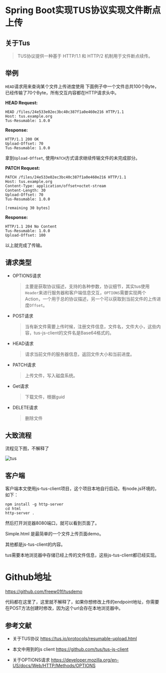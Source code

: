 # Spring Boot实现TUS协议实现文件断点上传


## 关于Tus

> TUS协议提供一种基于 HTTP/1.1 和 HTTP/2 机制用于文件断点续传。

## 举例

`HEAD`请求用来查询某个文件上传进度使用
下面例子中一个文件总共100个Byte，已经传输了70个Byte，所有交互内容都在HTTP请求头中。

**HEAD Request:**

```
HEAD /files/24e533e02ec3bc40c387f1a0e460e216 HTTP/1.1
Host: tus.example.org
Tus-Resumable: 1.0.0
```

**Response:**

```
HTTP/1.1 200 OK
Upload-Offset: 70
Tus-Resumable: 1.0.0
```

拿到`Upload-Offset`, 使用`PATCH`方式请求继续传输文件的未完成部分。


**PATCH Request:**

```
PATCH /files/24e533e02ec3bc40c387f1a0e460e216 HTTP/1.1
Host: tus.example.org
Content-Type: application/offset+octet-stream
Content-Length: 30
Upload-Offset: 70
Tus-Resumable: 1.0.0

[remaining 30 bytes]
```

**Response:**

```
HTTP/1.1 204 No Content
Tus-Resumable: 1.0.0
Upload-Offset: 100
```

以上就完成了传输。

## 请求类型


- OPTIONS请求

  > 主要是获取协议描述，支持的各种参数，协议细节，其实tus使用`Header`来进行服务器和客户端信息交互，`OPTIONS`需要实现两个Action，一个用于总的协议描述，另一个可以获取到当前文件的上传进度`Offset`。


- POST请求

  > 当有新文件需要上传时候，注册文件信息，文件名，文件大小，这些内容，tus-js-client的文件名是Base64格式的。

- HEAD请求

  > 请求当前文件的服务器信息，返回文件大小和当前进度。


- PATCH请求

  > 上传文件，写入磁盘系统。

- Get请求

  > 下载文件，根据guid

- DELETE请求

  > 删除文件



## 大致流程

流程见下图，不解释了

![tus](https://github.com/freew01f/tusdemo/raw/master/tus.jpg)



## 客户端

客户端本文使用js-tus-client项目，这个项目本地自行启动，有node.js环境的，如下：

```
npm install -g http-server
cd html
http-server .
```

然后打开浏览器8080端口，就可以看到页面了。

Simple.html 是最简单的一个文件上传页面demo。

其他都是js-tus-client的内容。

tus需要本地浏览器中存储已经上传的文件信息，这些js-tus-client都已经实现。



# Github地址

https://github.com/freew01f/tusdemo

代码都在这里了，这里就不解释了，如果你想修改上传的endpoint地址，你需要在POST方法创建时修改，因为这个url会存在本地浏览器中。


## 参考文献

- 关于TUS协议 https://tus.io/protocols/resumable-upload.html

- 本文中用到的js client https://github.com/tus/tus-js-client
- 关于OPTIONS请求 https://developer.mozilla.org/en-US/docs/Web/HTTP/Methods/OPTIONS